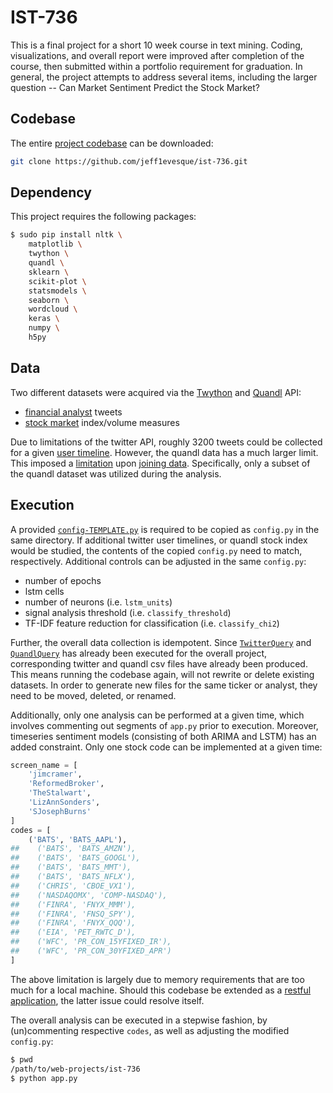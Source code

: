 # IST-736

This is a final project for a short 10 week course in text mining. Coding, visualizations, and overall report were improved after completion of the course, then submitted within a portfolio requirement for graduation. In general, the project attempts to address several items, including the larger question -- Can Market Sentiment Predict the Stock Market?

## Codebase

The entire [project codebase](https://github.com/jeff1evesque/ist-736) can be downloaded:

```bash
git clone https://github.com/jeff1evesque/ist-736.git
```

## Dependency

This project requires the following packages:

```bash
$ sudo pip install nltk \
    matplotlib \
    twython \
    quandl \
    sklearn \
    scikit-plot \
    statsmodels \
    seaborn \
    wordcloud \
    keras \
    numpy \
    h5py
```

## Data

Two different datasets were acquired via the [Twython](https://twython.readthedocs.io/en/latest/) and [Quandl](https://docs.quandl.com/) API:

- [financial analyst](https://github.com/jeff1evesque/ist-736/tree/master/data/twitter) tweets
- [stock market](https://github.com/jeff1evesque/ist-736/tree/master/data/quandl) index/volume measures

Due to limitations of the twitter API, roughly 3200 tweets could be collected for a given [user timeline](https://developer.twitter.com/en/docs/tweets/timelines/api-reference/get-statuses-user_timeline). However, the quandl data has a much larger limit. This imposed a [limitation](https://github.com/jeff1evesque/ist-736/blob/master/app/join_data.py) upon [joining data](https://github.com/jeff1evesque/ist-736/blob/master/app.py#L103-L116). Specifically, only a subset of the quandl dataset was utilized during the analysis.

## Execution

A provided [`config-TEMPLATE.py`](https://github.com/jeff1evesque/ist-736/blob/master/config-TEMPLATE.py) is required to be copied as `config.py` in the same directory. If additional twitter user timelines, or quandl stock index would be studied, the contents of the copied `config.py` need to match, respectively. Additional controls can be adjusted in the same `config.py`:

- number of epochs
- lstm cells
- number of neurons (i.e. `lstm_units`)
- signal analysis threshold (i.e. `classify_threshold`)
- TF-IDF feature reduction for classification (i.e. `classify_chi2`)

Further, the overall data collection is idempotent. Since [`TwitterQuery`](https://github.com/jeff1evesque/ist-736/blob/58e1169a0c3d96da724db496d3adeb4f241b7752/consumer/twitter.py#L36-L67) and [`QuandlQuery`](https://github.com/jeff1evesque/ist-736/blob/58e1169a0c3d96da724db496d3adeb4f241b7752/consumer/quandl.py#L27-L46) has already been executed for the overall project, corresponding twitter and quandl csv files have already been produced. This means running the codebase again, will not rewrite or delete existing datasets. In order to generate new files for the same ticker or analyst, they need to be moved, deleted, or renamed.

Additionally, only one analysis can be performed at a given time, which involves commenting out segments of `app.py` prior to execution. Moreover, timeseries sentiment models (consisting of both ARIMA and LSTM) has an added constraint. Only one stock code can be implemented at a given time:

```python
screen_name = [
    'jimcramer',
    'ReformedBroker',
    'TheStalwart',
    'LizAnnSonders',
    'SJosephBurns'
]
codes = [
    ('BATS', 'BATS_AAPL'),
##    ('BATS', 'BATS_AMZN'),
##    ('BATS', 'BATS_GOOGL'),
##    ('BATS', 'BATS_MMT'),
##    ('BATS', 'BATS_NFLX'),
##    ('CHRIS', 'CBOE_VX1'),
##    ('NASDAQOMX', 'COMP-NASDAQ'),
##    ('FINRA', 'FNYX_MMM'),
##    ('FINRA', 'FNSQ_SPY'),
##    ('FINRA', 'FNYX_QQQ'),
##    ('EIA', 'PET_RWTC_D'),
##    ('WFC', 'PR_CON_15YFIXED_IR'),
##    ('WFC', 'PR_CON_30YFIXED_APR')
]
```

The above limitation is largely due to memory requirements that are too much for a local machine. Should this codebase be extended as a [restful application](https://aws.amazon.com/what-is/restful-api/), the latter issue could resolve itself.

The overall analysis can be executed in a stepwise fashion, by (un)commenting respective `codes`, as well as adjusting the modified `config.py`:

```bash
$ pwd
/path/to/web-projects/ist-736
$ python app.py
```
